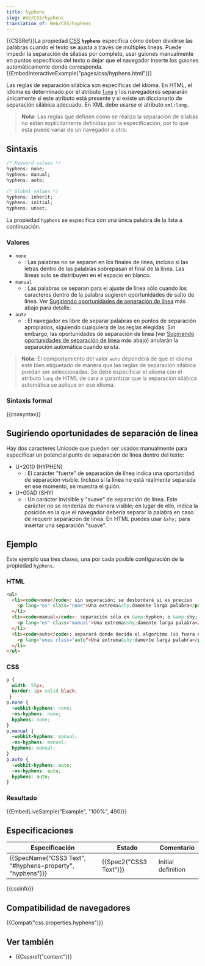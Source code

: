 ```yaml
---
title: hyphens
slug: Web/CSS/hyphens
translation_of: Web/CSS/hyphens
---
```


{{CSSRef}}La propiedad [CSS](/es/docs/Web/CSS) **`hyphens`** especifica cómo deben dividirse las palabras cuando el texto se ajusta a través de múltiples líneas. Puede impedir la separación de sílabas por completo, usar guiones manualmente en puntos específicos del texto o dejar que el navegador inserte los guiones automáticamente donde corresponda.{{EmbedInteractiveExample("pages/css/hyphens.html")}}

Las reglas de separación silábica son específicas del idioma. En HTML, el idioma es determinado por el atributo [`lang`](/en-US/docs/Web/HTML/Global_attributes/lang) y los navegadores separarán únicamente si este atributo está presente y si existe un diccionario de separación silábica adecuado. En XML debe usarse el atributo `xml:lang.`

> **Nota:** Las reglas que definen cómo se realiza la separación de sílabas no están explícitamente definidas por la especificación, por lo que esta puede variar de un navegador a otro.

## Sintaxis

```css
/* Keyword values */
hyphens: none;
hyphens: manual;
hyphens: auto;

/* Global values */
hyphens: inherit;
hyphens: initial;
hyphens: unset;
```

La propiedad `hyphens` se especifica con una única palabra de la lista a continuación.

### Valores

- `none`
  - : Las palabras no se separan en los finales de línea, incluso si las letras dentro de las palabras sobrepasan el final de la línea. Las líneas solo se distribuyen en el espacio en blanco.
- `manual`
  - : Las palabras se separan para el ajuste de línea sólo cuando los caracteres dentro de la palabra sugieren oportunidades de salto de línea. Ver [Sugiriendo oportunidades de separación de línea](#sugiriendo_oportunidades_de_separación_de_línea) más abajo para detalle.
- `auto`
  - : El navegador es libre de separar palabras en puntos de separación apropiados, siguiendo cualquiera de las reglas elegidas. Sin embargo, las oportunidades de separación de línea (ver [Sugiriendo oportunidades de separación de línea](#sugiriendo_oportunidades_de_separación_de_línea) más abajo) anularán la separación automática cuando exista.

> **Nota:** El comportamiento del valor `auto` dependerá de que el idioma esté bien etiquetado de manera que las reglas de separación silábica puedan ser seleccionadas. Se debe especificar el idioma con el atributo `lang` de HTML de cara a garantizar que la separación silábica automática se aplique en ese idioma.

### Sintaxis formal

{{csssyntax}}

## Sugiriendo oportunidades de separación de línea

Hay dos caracteres Unicode que pueden ser usados manualmente para especificar un potencial punto de separación de línea dentro del texto:

- U+2010 (HYPHEN)
  - : El carácter "fuerte" de separación de línea indica una oportunidad de separación visible. Incluso si la línea no está realmente separada en ese momento, se muestra el guión.
- U+00AD (SHY)
  - : Un carácter invisible y "suave" de separación de línea. Este carácter no se renderiza de manera visible; en lugar de ello, indica la posición en la que el navegador debería separar la palabra en caso de requerir separación de línea. En HTML puedes usar `&shy;` para insertar una separación "suave".

## Ejemplo

Este ejemplo usa tres clases, una por cada posible configuración de la propiedad `hyphens`.

### HTML

```html
<ul>
  <li><code>none</code>: sin separación; se desbordará si es preciso
    <p lang="es" class="none">Una extrema&shy;damente larga palabra</p>
  </li>
  <li><code>manual</code>: separación sólo en &amp;hyphen; o &amp;shy; (si fuera necesario)
    <p lang="es" class="manual">Una extrema&shy;damente larga palabra</p>
  </li>
  <li><code>auto</code>: separará donde decida el algoritmo (si fuera necesario)
    <p lang="enes class="auto">Una extrema&shy;damente larga palabra</p>
  </li>
</ul>
```

### CSS

```css
p {
  width: 55px;
  border: 1px solid black;
 }
p.none {
  -webkit-hyphens: none;
  -ms-hyphens: none;
  hyphens: none;
}
p.manual {
  -webkit-hyphens: manual;
  -ms-hyphens: manual;
  hyphens: manual;
}
p.auto {
  -webkit-hyphens: auto;
  -ms-hyphens: auto;
  hyphens: auto;
}
```

### Resultado

{{EmbedLiveSample("Example", "100%", 490)}}

## Especificaciones

| Especificación                                                               | Estado                       | Comentario         |
| ---------------------------------------------------------------------------- | ---------------------------- | ------------------ |
| {{SpecName("CSS3 Text", "#hyphens-property", "hyphens")}} | {{Spec2("CSS3 Text")}} | Initial definition |

{{cssinfo}}

## Compatibilidad de navegadores

{{Compat("css.properties.hyphens")}}

## Ver también

- {{Cssxref("content")}}
